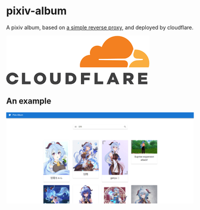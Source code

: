 # pixiv-album
A pixiv album, based on [a simple reverse proxy](https://github.com/Steins-Gate-rabomens/go-pixiv-proxy), and deployed by cloudflare.

![](images/cloudflare.png)

## An example
![](images/example.png)
